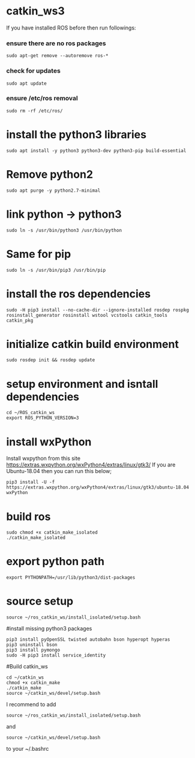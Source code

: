 # catkin_ws3
If you have installed ROS before then run followings:
### ensure there are no ros packages
```
sudo apt-get remove --autoremove ros-*
```
### check for updates
```
sudo apt update
```
### ensure /etc/ros removal
```
sudo rm -rf /etc/ros/
```

# install the python3 libraries
```
sudo apt install -y python3 python3-dev python3-pip build-essential
```
# Remove python2
```
sudo apt purge -y python2.7-minimal
```
# link python -> python3
```
sudo ln -s /usr/bin/python3 /usr/bin/python
```
# Same for pip
```
sudo ln -s /usr/bin/pip3 /usr/bin/pip
```
# install the ros dependencies
```
sudo -H pip3 install --no-cache-dir --ignore-installed rosdep rospkg rosinstall_generator rosinstall wstool vcstools catkin_tools catkin_pkg
```
# initialize catkin build environment
```
sudo rosdep init && rosdep update
```
# setup environment and isntall dependencies
```
cd ~/ROS_catkin_ws
export ROS_PYTHON_VERSION=3
```
# install wxPython
Install wxpython from this site https://extras.wxpython.org/wxPython4/extras/linux/gtk3/
If you are Ubuntu-18.04 then you can run this below;
```
pip3 install -U -f https://extras.wxpython.org/wxPython4/extras/linux/gtk3/ubuntu-18.04 wxPython
```
# build ros
```
sudo chmod +x catkin_make_isolated
./catkin_make_isolated
```

# export python path
```
export PYTHONPATH=/usr/lib/python3/dist-packages
```
# source setup
```
source ~/ros_catkin_ws/install_isolated/setup.bash
```

#install missing python3 packages
```
pip3 install pyOpenSSL twisted autobahn bson hyperopt hyperas
pip3 uninstall bson
pip3 install pymongo
sudo -H pip3 install service_identity
```
#Build catkin_ws
```
cd ~/catkin_ws
chmod +x catkin_make
./catkin_make
source ~/catkin_ws/devel/setup.bash
```
I recommend to add
```
source ~/ros_catkin_ws/install_isolated/setup.bash
```
and
```
source ~/catkin_ws/devel/setup.bash
```
to your ~/.bashrc
